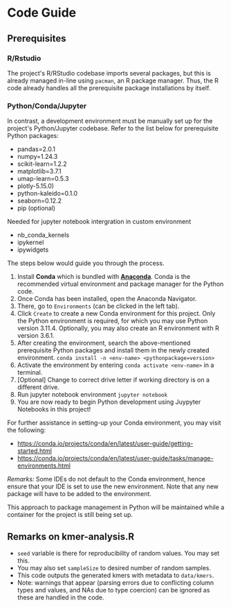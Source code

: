# Code Guide

## Prerequisites

### R/Rstudio
The project's R/RStudio codebase imports several packages,
but this is already managed in-line using `pacman`, an R package manager.
Thus, the R code already handles all the prerequisite package installations
by itself.

### Python/Conda/Jupyter
In contrast, a development environment must be manually set up for the project's
Python/Jupyter codebase. Refer to the list below for prerequisite Python packages:
- pandas=2.0.1
- numpy=1.24.3
- scikit-learn=1.2.2
- matplotlib=3.7.1
- umap-learn=0.5.3
- plotly-5.15.0)
- python-kaleido=0.1.0
- seaborn=0.12.2
- pip (optional)
  
Needed for jupyter notebook intergration in custom environment
- nb_conda_kernels
- ipykernel
- ipywidgets

The steps below would guide you through the process.
1. Install **Conda** which is bundled with [**Anaconda**](https://www.anaconda.com/download). 
Conda is the recommended virtual environment and package
manager for the Python code.
2. Once Conda has been installed, open the Anaconda Navigator.
3. There, go to `Environments` (can be clicked in the left tab).
4. Click `Create` to create a new Conda environment for this project.
Only the Python environment is required, for which you may use Python version 
3.11.4. Optionally, you may also create an R environment with R version 3.6.1.
5. After creating the environment, search the above-mentioned prerequisite Python packages 
and install them in the newly created environment. `conda install -n <env-name> <pythonpackage=version>`
6. Activate the environment by entering `conda activate <env-name>` in a terminal.
7. [Optional] Change to correct drive letter if working directory is on a different drive.
8. Run jupyter notebook environment `jupyter notebook`
9. You are now ready to begin Python development using Juypyter Notebooks in this project!

For further assistance in setting-up your Conda environment,
you may visit the following:
- https://conda.io/projects/conda/en/latest/user-guide/getting-started.html
- https://conda.io/projects/conda/en/latest/user-guide/tasks/manage-environments.html

*Remarks:*
Some IDEs do not default to the Conda environment, hence ensure that
your IDE is set to use the new environment.
Note that any new package will have to be added to the environment.

This approach to package management in Python will be maintained
while a container for the project is still being set up.

## Remarks on kmer-analysis.R
* `seed` variable is there for reproducibility of random values. You may set this.
* You may also set `sampleSize` to desired number of random samples.
* This code outputs the generated kmers with metadata to `data/kmers`. 
* Note: warnings that appear (parsing errors due to conflicting column types and values,
and NAs due to type coercion) can be ignored as these are handled in the code.
